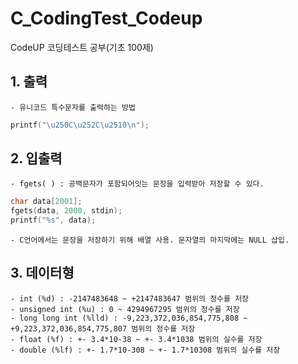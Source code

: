 # C_CodingTest_Codeup
CodeUP 코딩테스트 공부(기초 100제)

## 1. 출력
	- 유니코드 특수문자를 출력하는 방법
```c
printf("\u250C\u252C\u2510\n");
```
## 2. 입출력
	- fgets( ) : 공백문자가 포함되어잇는 문장을 입력받아 저장할 수 있다.
```c
char data[2001];
fgets(data, 2000, stdin);
printf("%s", data);
```
	- C언어에서는 문장을 저장하기 위해 배열 사용. 문자열의 마지막에는 NULL 삽입.
	
## 3. 데이터형
	- int (%d) : -2147483648 ~ +2147483647 범위의 정수를 저장
	- unsigned int (%u) : 0 ~ 4294967295 범위의 정수를 저장
	- long long int (%lld) : -9,223,372,036,854,775,808 ~ +9,223,372,036,854,775,807 범위의 정수를 저장
	- float (%f) : +- 3.4*10-38 ~ +- 3.4*1038 범위의 실수를 저장
	- double (%lf) : +- 1.7*10-308 ~ +- 1.7*10308 범위의 실수를 저장

